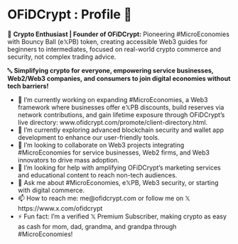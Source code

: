 # OFiDCrypt : Profile 👋
👾 **Crypto Enthusiast | Founder of OFiDCrypt:**
Pioneering #MicroEconomies with Bouncy Ball (e𝕏PB) token, creating accessible Web3 guides for beginners to intermediates, focused on real-world crypto commerce and security, not complex trading advice.

🔤 **Simplifying crypto for everyone, empowering service businesses, Web2/Web3 companies, and consumers to join digital economies without tech barriers!**

<ul>
  <li>🔭 I’m currently working on expanding #MicroEconomies, a Web3 framework where businesses offer e𝕏PB discounts, build reserves via network contributions, and gain lifetime exposure through OFiDCrypt’s live directory:
www.ofidcrypt.com/promote/client-directory.html.</li>
  
  <li>🌱 I’m currently exploring advanced blockchain security and wallet app development to enhance our user-friendly tools.</li>
  
  <li>👯 I’m looking to collaborate on Web3 projects integrating #MicroEconomies for service businesses, Web2 firms, and Web3 innovators to drive mass adoption.</li>
  
  <li>🤔 I’m looking for help with amplifying OFiDCrypt’s marketing services and educational content to reach non-tech audiences.</li>
  
  <li>💬 Ask me about #MicroEconomies, e𝕏PB, Web3 security, or starting with digital commerce.</li>
  
  <li>📫 How to reach me:
me@ofidcrypt.com or follow me on 𝕏 https://www.x.com/ofidcrypt</li>
  
  <li>⚡ Fun fact: I’m a verified 𝕏 Premium Subscriber, making crypto as easy as cash for mom, dad, grandma, and grandpa through #MicroEconomies!</li>
</ul>
